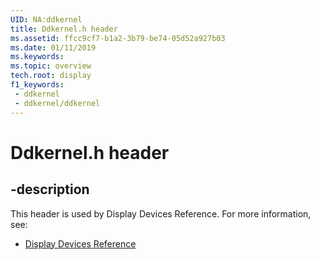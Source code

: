 ```yaml
---
UID: NA:ddkernel
title: Ddkernel.h header
ms.assetid: ffcc9cf7-b1a2-3b79-be74-05d52a927b03
ms.date: 01/11/2019
ms.keywords: 
ms.topic: overview
tech.root: display
f1_keywords:
 - ddkernel
 - ddkernel/ddkernel
---
```


# Ddkernel.h header


## -description

This header is used by Display Devices Reference. For more information, see:

- [Display Devices Reference](../_display/index.md)


